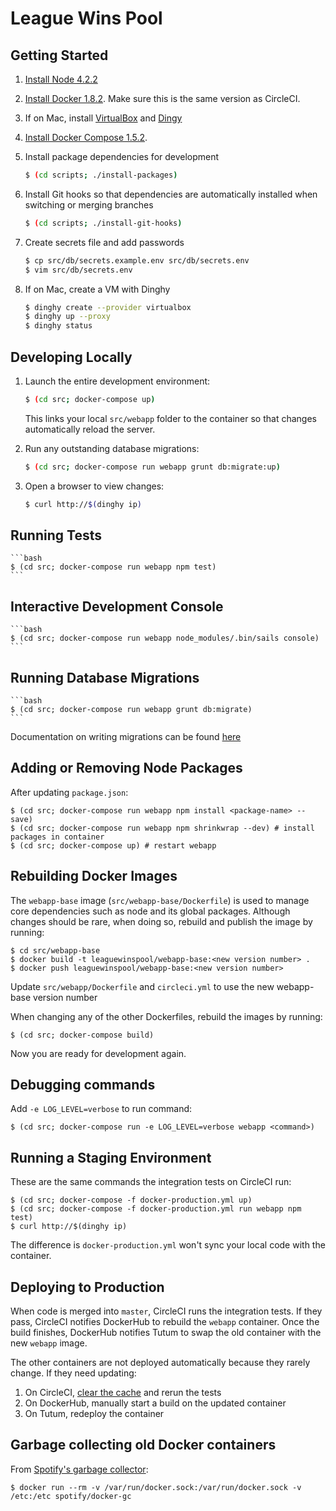 # League Wins Pool

## Getting Started

1. [Install Node 4.2.2](https://nodejs.org/download/)
2. [Install Docker 1.8.2](https://docs.docker.com/installation/). Make sure this is the same version as CircleCI.
3. If on Mac, install [VirtualBox](https://www.virtualbox.org) and [Dingy](https://github.com/codekitchen/dinghy)
4. [Install Docker Compose 1.5.2](https://docs.docker.com/compose/install/).
5. Install package dependencies for development

    ```bash
    $ (cd scripts; ./install-packages)
    ```

6. Install Git hooks so that dependencies are automatically installed when switching or merging branches

    ```bash
    $ (cd scripts; ./install-git-hooks)
    ```

7. Create secrets file and add passwords
    
    ```bash
    $ cp src/db/secrets.example.env src/db/secrets.env
    $ vim src/db/secrets.env
    ```

8. If on Mac, create a VM with Dinghy

    ```bash
    $ dinghy create --provider virtualbox
    $ dinghy up --proxy
    $ dinghy status
    ```


## Developing Locally

1. Launch the entire development environment:

    ```bash
    $ (cd src; docker-compose up)
    ```

    This links your local `src/webapp` folder to the container so that changes automatically reload the server.

2. Run any outstanding database migrations:

    ```bash
    $ (cd src; docker-compose run webapp grunt db:migrate:up)
    ```

3. Open a browser to view changes:

    ```bash
    $ curl http://$(dinghy ip)
    ```
    

## Running Tests

    ```bash
    $ (cd src; docker-compose run webapp npm test)
    ```

    
## Interactive Development Console

    ```bash
    $ (cd src; docker-compose run webapp node_modules/.bin/sails console)
    ```


## Running Database Migrations

    ```bash
    $ (cd src; docker-compose run webapp grunt db:migrate)
    ```

Documentation on writing migrations can be found [here](http://umigrate.readthedocs.org/projects/db-migrate/en/latest/)
    

## Adding or Removing Node Packages

After updating `package.json`:

    $ (cd src; docker-compose run webapp npm install <package-name> --save)
    $ (cd src; docker-compose run webapp npm shrinkwrap --dev) # install packages in container
    $ (cd src; docker-compose up) # restart webapp


## Rebuilding Docker Images

The `webapp-base` image (`src/webapp-base/Dockerfile`) is used to manage core dependencies such as node and its global packages. Although changes should be rare, when doing so, rebuild and publish the image by running:

    $ cd src/webapp-base
    $ docker build -t leaguewinspool/webapp-base:<new version number> .
    $ docker push leaguewinspool/webapp-base:<new version number>

Update `src/webapp/Dockerfile` and `circleci.yml` to use the new webapp-base version number

When changing any of the other Dockerfiles, rebuild the images by running:

    $ (cd src; docker-compose build)

Now you are ready for development again.


## Debugging commands

Add `-e LOG_LEVEL=verbose` to run command:

    $ (cd src; docker-compose run -e LOG_LEVEL=verbose webapp <command>)


## Running a Staging Environment

These are the same commands the integration tests on CircleCI run:

    $ (cd src; docker-compose -f docker-production.yml up)
    $ (cd src; docker-compose -f docker-production.yml run webapp npm test)
    $ curl http://$(dinghy ip)

The difference is `docker-production.yml` won't sync your local code with the container.


## Deploying to Production

When code is merged into `master`, CircleCI runs the integration tests. If they pass, CircleCI notifies DockerHub to rebuild the `webapp` container. Once the build finishes, DockerHub notifies Tutum to swap the old container with the new `webapp` image.

The other containers are not deployed automatically because they rarely change. If they need updating:

1. On CircleCI, [clear the cache](https://circleci.com/docs/how-cache-works) and rerun the tests
2. On DockerHub, manually start a build on the updated container
3. On Tutum, redeploy the container


## Garbage collecting old Docker containers

From [Spotify's garbage collector](https://github.com/spotify/docker-gc):

    $ docker run --rm -v /var/run/docker.sock:/var/run/docker.sock -v /etc:/etc spotify/docker-gc
